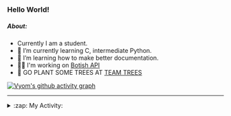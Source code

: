 ### Hello World!

##### About:
- Currently I am a student.
- 🌱 I’m currently learning C, intermediate Python.
- 🌱 I’m learning how to make better documentation.
- 👨‍💻 I'm working on [Botish API](https://github.com/Vyvy-vi/api)
- 🌱 GO PLANT SOME TREES AT [TEAM TREES](https://teamtrees.org/)

[![Vyom's github activity graph](https://activity-graph.herokuapp.com/graph?username=Vyvy-vi)](https://github.com/ashutosh00710/github-readme-activity-graph)

---
<details>
  <summary>:zap: My Activity:</summary>
  
<!--START_SECTION:waka-->
![Code Time](http://img.shields.io/badge/Code%20Time-731%20hrs%2042%20mins-blue)

**I'm a Night 🦉** 

```text
🌞 Morning    57 commits     ██░░░░░░░░░░░░░░░░░░░░░░░   7.96% 
🌆 Daytime    164 commits    █████░░░░░░░░░░░░░░░░░░░░   22.91% 
🌃 Evening    250 commits    ████████░░░░░░░░░░░░░░░░░   34.92% 
🌙 Night      245 commits    ████████░░░░░░░░░░░░░░░░░   34.22%

```
📅 **I'm Most Productive on Sunday** 

```text
Monday       69 commits     ██░░░░░░░░░░░░░░░░░░░░░░░   9.64% 
Tuesday      122 commits    ████░░░░░░░░░░░░░░░░░░░░░   17.04% 
Wednesday    114 commits    ████░░░░░░░░░░░░░░░░░░░░░   15.92% 
Thursday     104 commits    ███░░░░░░░░░░░░░░░░░░░░░░   14.53% 
Friday       77 commits     ██░░░░░░░░░░░░░░░░░░░░░░░   10.75% 
Saturday     84 commits     ███░░░░░░░░░░░░░░░░░░░░░░   11.73% 
Sunday       146 commits    █████░░░░░░░░░░░░░░░░░░░░   20.39%

```


📊 **This Week I Spent My Time On** 

```text
🔥 Editors: 
VS Code                  8 hrs 59 mins       ████████████████████████░   95.72% 
Vim                      24 mins             █░░░░░░░░░░░░░░░░░░░░░░░░   4.28%

🐱‍💻 Projects: 
praise_backend_js        4 hrs 7 mins        ███████████░░░░░░░░░░░░░░   43.95% 
phishing-check-bot       3 hrs 33 mins       █████████░░░░░░░░░░░░░░░░   37.91% 
session-3-revision       42 mins             █░░░░░░░░░░░░░░░░░░░░░░░░   7.48% 
Unknown Project          38 mins             █░░░░░░░░░░░░░░░░░░░░░░░░   6.76% 
TEC-Discord-Automation   8 mins              ░░░░░░░░░░░░░░░░░░░░░░░░░   1.46%

```


 Last Updated on 18/04/2022 14:04:40 UTC
<!--END_SECTION:waka-->
</details>
